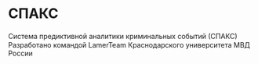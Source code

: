 # СПАКС
Система предиктивной аналитики криминальных событий (СПАКС)&#12288;
Разработано командой LamerTeam Краснодарского университета МВД России
